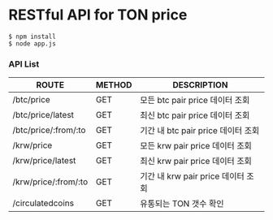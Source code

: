 # RESTful API for TON price

```
$ npm install
$ node app.js
```

### API List
| ROUTE                     | METHOD | DESCRIPTION               |
|---------------------------|--------|---------------------------|
| /btc/price                | GET    | 모든 btc pair price 데이터 조회        |
| /btc/price/latest         | GET    | 최신 btc pair price 데이터 조회        |
| /btc/price/:from/:to      | GET    | 기간 내 btc pair price 데이터 조회     |
| /krw/price                | GET    | 모든 krw pair price 데이터 조회        |
| /krw/price/latest         | GET    | 최신 krw pair price 데이터 조회        |
| /krw/price/:from/:to      | GET    | 기간 내 krw pair price 데이터 조회     |
| /circulatedcoins          | GET    | 유통되는 TON 갯수 확인        |
